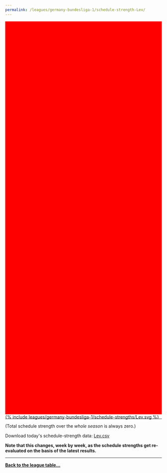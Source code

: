 ```yaml
---
permalink: /leagues/germany-bundesliga-1/schedule-strength-Lev/
---
```


<style>
.svg-wrap {
    background-color:red;
    height:0;
    padding-top:250%; /* 350px/550px */
    position: relative;
}

svg {
    background-color: white;
    height: 100%;
    display:block;
    width: 100%;
    position: absolute;
    top:0;
    left:0;
}
</style>


<div class="svg-wrap">
{% include leagues/germany-bundesliga-1/schedule-strengths/Lev.svg %}
</div>

-----

(Total schedule strength over the *whole season* is always zero.)


Download today's schedule-strength data: [Lev.csv](/assets/leagues/germany-bundesliga-1/2022/schedule-strengths/Lev.csv)

**Note that this changes, week by week, as the schedule strengths get re-evaluated on the
basis of the latest results.**

-----

[**Back to the league table...**](/leagues/germany-bundesliga-1)


